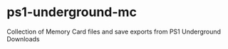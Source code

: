 # ps1-underground-mc
Collection of Memory Card files and save exports from PS1 Underground Downloads

